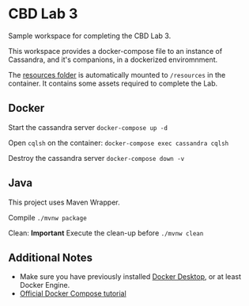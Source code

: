 # CBD Lab 3

Sample workspace for completing the CBD Lab 3.

This workspace provides a docker-compose file to an instance of Cassandra, and it's companions, in a dockerized enviromnment.

The [resources folder](resources) is automatically mounted to `/resources` in the container.
It contains some assets required to complete the Lab.

## Docker

Start the cassandra server
`docker-compose up -d`

Open `cqlsh` on the container:
`docker-compose exec cassandra cqlsh`

Destroy the cassandra server
`docker-compose down -v`

## Java

This project uses Maven Wrapper.

Compile
`./mvnw package`

Clean: **Important** Execute the clean-up before 
`./mvnw clean`

## Additional Notes

* Make sure you have previously installed [Docker Desktop](https://docs.docker.com/desktop/), or at least Docker Engine.
* [Official Docker Compose tutorial](https://docs.docker.com/compose/gettingstarted/)
